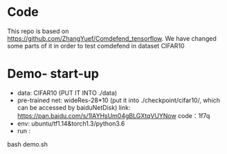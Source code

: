 # Code
This repo is based on https://github.com/ZhangYuef/Comdefend_tensorflow. We have changed some parts of it in order to test comdefend in dataset CIFAR10

# Demo- start-up
* data: CIFAR10 (PUT IT INTO ./data)
* pre-trained net: wideRes-28*10 (put it into ./checkpoint/cifar10/, which can be accessed by baiduNetDisk)
link: https://pan.baidu.com/s/1lAYHsUm04gBLGXtqVUYNow 
code：1f7q
* env: ubuntu/tf1.14&torch1.3/python3.6
*  run : 

bash demo.sh
